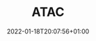 ---
title: "ATAC"
description: ""
lead: ""
date: 2022-01-18T20:07:56+01:00
lastmod: 2022-01-18T20:07:56+01:00
draft: false
images: []
menu:
  docs:
    parent: "glasso"
    identifier: "atac"
weight: 999
toc: true
---